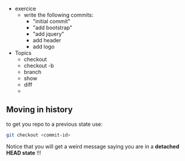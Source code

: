 * exercice
  * write the following commits:
    * "initial commit"
    * "add bootstrap"
    * "add jquery"
    * add header
    * add logo
* Topics
  * checkout
  * checkout -b
  * branch
  * show
  * diff
  *

## Moving in history

to get you repo to a previous state use:

```bash
git checkout <commit-id>
```

Notice that you will get a weird message saying you are in a **detached HEAD state** !!!
